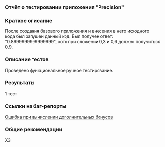 ### Отчёт о тестировании приложения "Precision"

### Краткое описание
После создания базового приложения и внесения в него исходного кода был запушен данный код.
Был получен ответ: "0.8999999999999999", хотя при сложении 0,3 и 0,6 должно получиться 0,9.
### Описание тестов
Проведено функциональное ручное тестирование.

### Результаты
1 тест
### Ссылки на баг-репорты
[Ошибка при вычислении дополнительных бонусов](https://github.com/SergeyKulachenko/-Homework-3.2.2/issues/2#issue-652646402)
### Общие рекомендации
ХЗ
